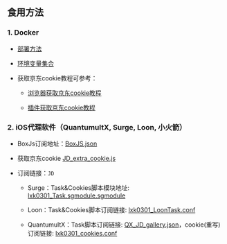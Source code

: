 ## 食用方法

### 1. Docker

- [部署方法](./docker)

- [环境变量集合](./Tip/githubAction.md)
 
- 获取京东cookie教程可参考：
  
  + [浏览器获取京东cookie教程](./Tip/GetJdCookie.md)
    
  + [插件获取京东cookie教程](./Tip/GetJdCookie2.md)

### 2. iOS代理软件（QuantumultX, Surge, Loon, 小火箭）

- BoxJs订阅地址：[BoxJS.json](https://raw.githubusercontent.com/ByteRK/KK_FPU/main/Sub/BoxJS/BoxJS.json)

- 获取京东cookie [JD_extra_cookie.js](https://raw.githubusercontent.com/ByteRK/KK_FPU/main/JD/JD_extra_cookie.js)

- 订阅链接：`JD`

  - Surge：Task&Cookies脚本模块地址: [lxk0301_Task.sgmodule.sgmodule](https://raw.githubusercontent.com/ByteRK/KK_FPU/main/Sub/Surge/lxk0301_Task.sgmodule.sgmodule)

  - Loon：Task&Cookies脚本订阅链接: [lxk0301_LoonTask.conf](https://raw.githubusercontent.com/ByteRK/KK_FPU/main/Loon/lxk0301_LoonTask.conf)

  - QuantumultX：Task脚本订阅链接: [QX_JD_gallery.json](https://raw.githubusercontent.com/ByteRK/KK_FPU/main/Sub/QuantumultX/QX_JD_gallery.json)，cookie(重写)订阅链接: [lxk0301_cookies.conf](https://raw.githubusercontent.com/ByteRK/KK_FPU/main/Sub/QuantumultX/QX_JD_cookies.conf)